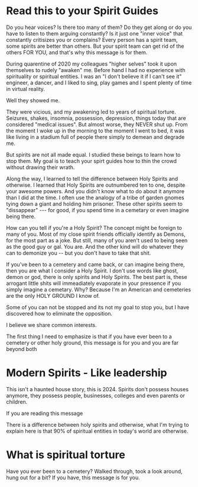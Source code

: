 # Read this to your Spirit Guides

Do you hear voices?  Is there too many of them? Do they get along or do you have to listen to them arguing constantly? Is it just one "inner voice" that constantly critisizes you or complains? Every person has a spirit team, some spirits are better than others. But your spirit team can get rid of the others FOR YOU, and that's why this message is for them.  

During quarentine of 2020 my colleagues "higher selves" took it upon themselves to rudely "awaken" me. Before hand I had no experience with spirituality or spiritual entities. I was an "I don't believe it if I can't see it" engineer, a dancer, and I liked to sing, play games and I spent plenty of time in virtual reality.

Well they showed me. 

They were vicious, and my awakening led to years of spiritual torture. Seizures, shakes, insomnia, possession, depression, things today that are considered "medical issues". But almost worse, they NEVER shut up.  From the moment I woke up in the morning to the moment I went to bed, it was like living in a stadium full of people there simply to demean and degrade me. 

But spirits are not all made equal. I studied these beings to learn how to stop them. My goal is to teach your spirt guides how to thin the crowd without drawing their wrath.

Along the way, I learned to tell the difference between Holy Spirits and otherwise. I learned that Holy Spirits are outnumbered ten to one, despite your awesome powers. And you didn't know what to do about it anymore than I did at the time. I often use the analogy of a tribe of garden gnomes tying down a giant and holding him prisoner.  These other spirits seem to "dissappear" --- for good, if you spend time in a cemetary or even imagine being there. 

How can you tell if you're a Holy Spirit? The concept might be foreign to many of you.  Most of my close spirit friends officially identify as Demons, for the most part as a joke.  But still, many of you aren't used to being seen as the good guy or gal. You are.  And the other kind will do whatever they can to demonize you -- but you don't have to take that shit. 

If you've been to a cemetery and came back, or can imagine being there, then you are what I consider a Holy Spirit. I don't use words like ghost, demon or god, there is only spirits and Holy Spirits.  The best part is, these arrogant little shits will immeadiately evaporate in your pressence if you simply imagine a cemetary. Why? Because I'm an American and cemeteries are the only HOLY GROUND I know of. 




Some of you can not be stopped and its not my goal to stop you, but I have discovered how to eliminate the opposition.  





I believe we share common interests. 


The first thing I need to emphasize is that if you have ever been to a cemetery or other holy ground, this message is for you and you are far beyond both 

# Modern Spirits - Like leadership 
This isn't a haunted house story, this is 2024.  Spirits don't possess houses anymore, they possess people, businesses, colleges and even parents or children.   


If you are reading this message

There is a difference between holy spirits and otherwise, what I'm trying to explain here is that 90% of spiritual entities in today's world are otherwise.  





# What is spiritual torture



Have you ever been to a cemetery?  Walked through, took a look around, hung out for a bit? If you have, this message is for you.  